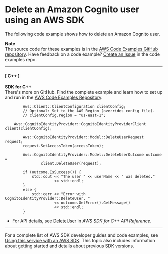 # Delete an Amazon Cognito user using an AWS SDK<a name="example_cognito-identity-provider_DeleteUser_section"></a>

The following code example shows how to delete an Amazon Cognito user\.

**Note**  
The source code for these examples is in the [AWS Code Examples GitHub repository](https://github.com/awsdocs/aws-doc-sdk-examples)\. Have feedback on a code example? [Create an Issue](https://github.com/awsdocs/aws-doc-sdk-examples/issues/new/choose) in the code examples repo\. 

------
#### [ C\+\+ ]

**SDK for C\+\+**  
 There's more on GitHub\. Find the complete example and learn how to set up and run in the [AWS Code Examples Repository](https://github.com/awsdocs/aws-doc-sdk-examples/tree/main/cpp/example_code/cognito#code-examples)\. 
  

```
        Aws::Client::ClientConfiguration clientConfig;
        // Optional: Set to the AWS Region (overrides config file).
        // clientConfig.region = "us-east-1";

    Aws::CognitoIdentityProvider::CognitoIdentityProviderClient client(clientConfig);

        Aws::CognitoIdentityProvider::Model::DeleteUserRequest request;
        request.SetAccessToken(accessToken);

        Aws::CognitoIdentityProvider::Model::DeleteUserOutcome outcome =
                client.DeleteUser(request);

        if (outcome.IsSuccess()) {
            std::cout << "The user " << userName << " was deleted."
                      << std::endl;
        }
        else {
            std::cerr << "Error with CognitoIdentityProvider::DeleteUser. "
                      << outcome.GetError().GetMessage()
                      << std::endl;
        }
```
+  For API details, see [DeleteUser](https://docs.aws.amazon.com/goto/SdkForCpp/cognito-idp-2016-04-18/DeleteUser) in *AWS SDK for C\+\+ API Reference*\. 

------

For a complete list of AWS SDK developer guides and code examples, see [Using this service with an AWS SDK](sdk-general-information-section.md)\. This topic also includes information about getting started and details about previous SDK versions\.